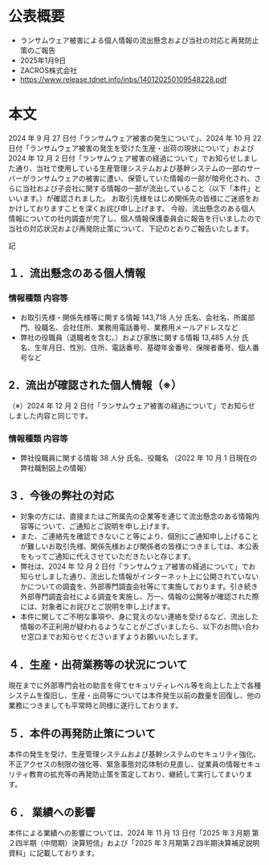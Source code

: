 # 公表概要
- ランサムウェア被害による個人情報の流出懸念および当社の対応と再発防止策のご報告
- 2025年1月9日
- ZACROS株式会社
- https://www.release.tdnet.info/inbs/140120250109548228.pdf
 
# 本文
2024 年 9 月 27 日付「ランサムウェア被害の発生について」、2024 年 10 月 22 日付「ランサムウェア被害の発生を受けた生産・出荷の現状について」および 2024 年 12 月 2 日付「ランサムウェア被害の経過について」でお知らせしました通り、当社で使用している生産管理システムおよび基幹システムの一部のサーバーがランサムウェアの被害に遭い、保管していた情報の一部が暗号化され、さらに当社および子会社に関する情報の一部が流出していること（以下「本件」といいます。）が確認されました。
お取引先様をはじめ関係先の皆様にご迷惑をおかけしておりますことを深くお詫び申し上げます。
今般、流出懸念のある個人情報についての社内調査が完了し、個人情報保護委員会に報告を行いましたので当社の対応状況および再発防止策について、下記のとおりご報告いたします。

記

## １．流出懸念のある個人情報
### 情報種類 内容等
- お取引先様・関係先様等に関する情報 143,718 人分
氏名、会社名、所属部門、役職名、会社住所、業務用電話番号、業務用メールアドレスなど
- 弊社の役職員（退職者を含む。）および家族に関する情報 13,485 人分
氏名、生年月日、性別、住所、電話番号、基礎年金番号、保険者番号、個人番号など

## 2．流出が確認された個人情報（※）
（※）2024 年 12 月 2 日付「ランサムウェア被害の経過について」でお知らせしました内容と同じです。
### 情報種類 内容等
- 弊社役職員に関する情報 38 人分 氏名、役職名
（2022 年 10 月 1 日現在の弊社職制図上の情報）

## ３．今後の弊社の対応
- 対象の方には、直接またはご所属先の企業等を通じて流出懸念のある情報内容等について、ご通知とご説明を申し上げます。
- また、ご連絡先を確認できないこと等により、個別にご通知申し上げることが難しいお取引先様、関係先様および関係者の皆様につきましては、本公表をもってご通知に代えさせていただきたいと存じます。
- 弊社は、2024 年 12 月 2 日付「ランサムウェア被害の経過について」でお知らせしました通り、流出した情報がインターネット上に公開されていないかについての調査を、外部専門調査会社等にて実施しております。引き続き外部専門調査会社による調査を実施し、万一、情報の公開等が確認された際には、対象者にお詫びとご説明を申し上げます。
- 本件に関してご不明な事項や、身に覚えのない連絡を受けるなど、流出した情報の不正利用が疑われるようなことがございましたら、以下のお問い合わせ窓口までお知らせくださいますようお願いいたします。

## ４．生産・出荷業務等の状況について
現在までに外部専門会社の助言を得てセキュリティレベル等を向上した上で各種システムを復旧し、生産・出荷等については本件発生以前の数量を回復し、他の業務につきましても平常時と同様に遂行しております。

## ５．本件の再発防止策について
本件の発生を受け、生産管理システムおよび基幹システムのセキュリティ強化、不正アクセスの制限の強化等、緊急事態対応体制の見直し、従業員の情報セキュリティ教育の拡充等の再発防止策を策定しており、継続して実行してまいります。

## ６． 業績への影響
本件による業績への影響については、2024 年 11 月 13 日付「2025 年３月期 第２四半期（中間期）決算短信」および「2025 年３月期第２四半期決算補足説明資料」に記載しております。
